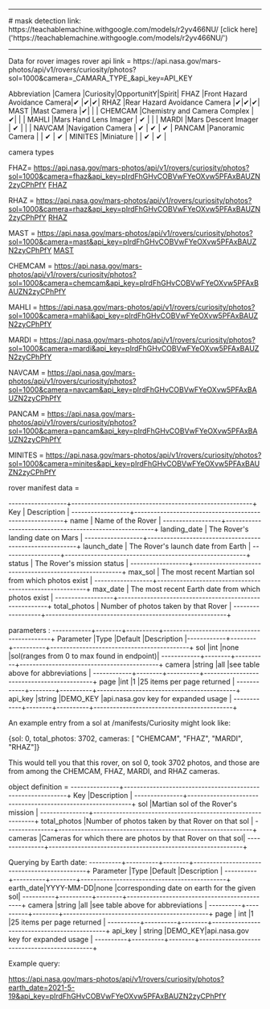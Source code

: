 <hr>
#                   mask detection
    link: https://teachablemachine.withgoogle.com/models/r2yv466NU/
    [click here]('https://teachablemachine.withgoogle.com/models/r2yv466NU/')
<hr>
                        Data for rover images
rover api link = https://api.nasa.gov/mars-photos/api/v1/rovers/curiosity/photos?sol=1000&camera=_CAMARA_TYPE_&api_key=API_KEY



Abbreviation	|Camera	                       |Curiosity|OpportunitY|Spirit|
FHAZ	         |Front Hazard Avoidance Camera|✔	|✔|✔|
RHAZ	         |Rear Hazard Avoidance Camera	|✔|✔|✔|
MAST	         |Mast Camera	                 |✔| | |
CHEMCAM	      |Chemistry and Camera Complex	 | ✔| | |
MAHLI	         |Mars Hand Lens Imager	       |  ✔      |           |      |
MARDI	         |Mars Descent Imager	         |  ✔      |           |      |
NAVCAM	      |Navigation Camera	           |  ✔      |      ✔	  |  ✔   |
PANCAM	      |Panoramic Camera	             |         |      ✔    |   ✔ |
MINITES	      |Miniature                     |         |       ✔	 |  ✔  |

camera types

FHAZ= https://api.nasa.gov/mars-photos/api/v1/rovers/curiosity/photos?sol=1000&camera=fhaz&api_key=pIrdFhGHvCOBVwFYeOXvw5PFAxBAUZN2zyCPhPfY
[FHAZ]('https://api.nasa.gov/mars-photos/api/v1/rovers/curiosity/photos?sol=1000&camera=fhaz&api_key=pIrdFhGHvCOBVwFYeOXvw5PFAxBAUZN2zyCPhPfY')

RHAZ = https://api.nasa.gov/mars-photos/api/v1/rovers/curiosity/photos?sol=1000&camera=rhaz&api_key=pIrdFhGHvCOBVwFYeOXvw5PFAxBAUZN2zyCPhPfY
[RHAZ]('https://api.nasa.gov/mars-photos/api/v1/rovers/curiosity/photos?sol=1000&camera=rhaz&api_key=pIrdFhGHvCOBVwFYeOXvw5PFAxBAUZN2zyCPhPfY')

MAST = https://api.nasa.gov/mars-photos/api/v1/rovers/curiosity/photos?sol=1000&camera=mast&api_key=pIrdFhGHvCOBVwFYeOXvw5PFAxBAUZN2zyCPhPfY
[MAST]('https://api.nasa.gov/mars-photos/api/v1/rovers/curiosity/photos?sol=1000&camera=mast&api_key=pIrdFhGHvCOBVwFYeOXvw5PFAxBAUZN2zyCPhPfY')

CHEMCAM = https://api.nasa.gov/mars-photos/api/v1/rovers/curiosity/photos?sol=1000&camera=chemcam&api_key=pIrdFhGHvCOBVwFYeOXvw5PFAxBAUZN2zyCPhPfY

MAHLI = https://api.nasa.gov/mars-photos/api/v1/rovers/curiosity/photos?sol=1000&camera=mahli&api_key=pIrdFhGHvCOBVwFYeOXvw5PFAxBAUZN2zyCPhPfY

MARDI = https://api.nasa.gov/mars-photos/api/v1/rovers/curiosity/photos?sol=1000&camera=mardi&api_key=pIrdFhGHvCOBVwFYeOXvw5PFAxBAUZN2zyCPhPfY

NAVCAM = https://api.nasa.gov/mars-photos/api/v1/rovers/curiosity/photos?sol=1000&camera=navcam&api_key=pIrdFhGHvCOBVwFYeOXvw5PFAxBAUZN2zyCPhPfY

PANCAM = https://api.nasa.gov/mars-photos/api/v1/rovers/curiosity/photos?sol=1000&camera=pancam&api_key=pIrdFhGHvCOBVwFYeOXvw5PFAxBAUZN2zyCPhPfY

MINITES = https://api.nasa.gov/mars-photos/api/v1/rovers/curiosity/photos?sol=1000&camera=minites&api_key=pIrdFhGHvCOBVwFYeOXvw5PFAxBAUZN2zyCPhPfY

rover manifest data  =

------------------+--------------------------------------------------------+
Key	            |  Description                                           |
------------------+--------------------------------------------------------+
name	            |  Name of the Rover                                     |
------------------+--------------------------------------------------------+
landing_date	   |  The Rover's landing date on Mars                      |
------------------+--------------------------------------------------------+
launch_date	      |  The Rover's launch date from Earth                    |
------------------+--------------------------------------------------------+
status	         |  The Rover's mission status                            |
------------------+--------------------------------------------------------+
max_sol	         |  The most recent Martian sol from which photos exist   |
------------------+--------------------------------------------------------+
max_date	         |  The most recent Earth date from which photos exist    |
------------------+--------------------------------------------------------+
total_photos	   |  Number of photos taken by that Rover                  |
------------------+--------------------------------------------------------+

parameters  :
------------+--------+----------+-------------------------------------------+
Parameter	|Type	   |Default	  |Description                                |------------+--------+----------+-------------------------------------------+
sol	      |int	   |none	     |sol(ranges from 0 to max found in endpoint)|
------------+--------+----------+-------------------------------------------+
camera	   |string	|all	     |see table above for abbreviations          |
------------+--------+----------+-------------------------------------------+
page	      |int	   |1	        |25 items per page returned                 |
------------+--------+----------+-------------------------------------------+
api_key	   |string	|DEMO_KEY  |api.nasa.gov key for expanded usage        |
------------+--------+----------+-------------------------------------------+


An example entry from a sol at /manifests/Curiosity might look like:

{sol: 0, total_photos: 3702, cameras: [ "CHEMCAM", "FHAZ", "MARDI", "RHAZ"]}

This would tell you that this rover, on sol 0, took 3702 photos, and those are from among the CHEMCAM, FHAZ, MARDI, and RHAZ cameras.

object definition =
---------------+------------------------------------------------------------+
Key	         |Description                                                 |
---------------+------------------------------------------------------------+
sol	         |Martian sol of the Rover's mission                          |
---------------+------------------------------------------------------------+
total_photos	|Number of photos taken by that Rover on that sol            |
---------------+------------------------------------------------------------+
cameras	      |Cameras for which there are photos by that Rover on that sol|
---------------+------------------------------------------------------------+


Querying by Earth date:
----------+----------+--------+---------------------------------------------+
Parameter |Type	   |Default |Description                                  |
----------+----------+--------+---------------------------------------------+
earth_date|YYYY-MM-DD|none	   |corresponding date on earth for the given sol|
----------+----------+--------+---------------------------------------------+
camera	 |string 	|all	   |see table above for abbreviations            |
----------+----------+--------+---------------------------------------------+
page	    | int	   |1	      |25 items per page returned                   |
----------+----------+--------+---------------------------------------------+
api_key	 | string	|DEMO_KEY|api.nasa.gov key for expanded usage          |
----------+----------+--------+---------------------------------------------+

Example query:

https://api.nasa.gov/mars-photos/api/v1/rovers/curiosity/photos?earth_date=2021-5-19&api_key=pIrdFhGHvCOBVwFYeOXvw5PFAxBAUZN2zyCPhPfY
